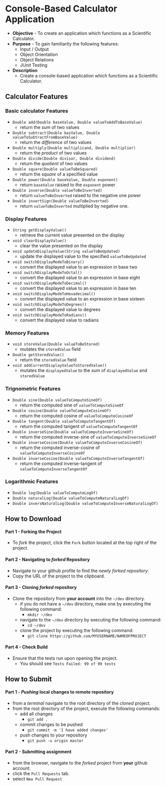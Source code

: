 # Console-Based Calculator Application
* **Objective** - To create an application which functions as a Scientific Calculator.
* **Purpose** - To gain familiarity the following features:
    * Input / Output
    * Object Orientation
    * Object Relations
    * JUnit Testing
* **Description**
    * Create a console-based application which functions as a Scientific Calculator.

## Calculator Features

### Basic calculator Features
* `Double add(Double baseValue, Double valueToAddToBaseValue)`
    * return the _sum_ of two values
* `Double subtract(Double basValue, Double valueToSubtractFromBaseValue)`
    * return the _difference_ of two values
* `Double multiply(Double multiplicand, Double multiplier)`
    * return the _product_ of two values
* `Double divide(Double divisor, Double dividend)`
    * return the _quotient_ of two values
* `Double square(Double valueToBeSquared)`
    * return the _square_ of a specified value
* `Double power(Double baseValue, Double exponent)`
    * return `baseValue` raisied to the `exponent` power
* `Double inverse(Double valueToBeInverted)`
    * return `valueToBeInverted` raised to the negative one power
* `Double invertSign(Double valueToBeInverted)`
    * return `valueToBeInverted` multiplied by negative one.


### Display Features
* `String getDisplayValue()`
    * retrieve the current value presented on the display
* `void clearDisplayValue()`
    * clear the value presented on the display
* `void updateDisplayValue(String valueToBeUpdated)`
    * update the displayed value to the specified `valueToBeUpdated`
* `void switchDisplayModeToBinary()`
    * convert the displayed value to an expression in base two
* `void switchDisplayModeToOctal()`
    * convert the displayed value to an expression in base eight
* `void switchDisplayModeToDecimal()`
    * convert the displayed value to an expression in base ten
* `void switchDisplayModeToHexadecimal()`
    * convert the displayed value to an expression in base sixteen
* `void switchDisplayModeToDegrees()`
    * convert the displayed value to degrees
* `void switchDisplayModeToRadians()`    
    * convert the displayed value to radians
    
### Memory Features
* `void storeValue(Double valueToBeStored)`
    * mutates the `storedValue` field
* `Double getStoredValue()`
    * return the `storedValue` field
* `void addCurrentDisplayValueToStoredValue()`
    * mutates the `displayedValue` to the _sum_ of `displayedValue` and `storedValue`

### Trignometric Features
* `Double sine(Double valueToComputeSineOf)`
    * return the computed sine of `valueToComputeSineOf`
* `Double cosine(Double valueToComputeCosineOf)`
    * return the computed cosine of `valueToComputeCosineOf`
* `Double tangent(Double valueToComputeTangentOf)`
    * return the computed tangent of `valueToComputeTangentOf`
* `Double inverseSine(Double valueToComputeInverseSineOf)`
    * return the computed inverse-sine of `valueToComputeInverseSineOf`
* `Double inverseCosine(Double valueToComputeInverseCosineOf)`
    * return the computed inverse-cosine of `valueToComputeInverseCosineOf`
* `Double inverseCosine(Double valueToComputeInverseTangentOf)`
    * return the computed inverse-tangent of `valueToComputeInverseTangentOf`
    
### Logarithmic Features
* `Double log(Double valueToComputeLogOf)`
* `Double naturalLog(Double valueToComputeNaturalLogOf)`
* `Double inversNaturalLog(Double valueToComputeInverseNaturalLogOf)`




## How to Download

#### Part 1 - Forking the Project
* To _fork_ the project, click the `Fork` button located at the top right of the project.


#### Part 2 - Navigating to _forked_ Repository
* Navigate to your github profile to find the _newly forked repository_.
* Copy the URL of the project to the clipboard.

#### Part 3 - Cloning _forked_ repository
* Clone the repository from **your account** into the `~/dev` directory.
  * if you do not have a `~/dev` directory, make one by executing the following command:
    * `mkdir ~/dev`
  * navigate to the `~/dev` directory by executing the following command:
    * `cd ~/dev`
  * clone the project by executing the following command:
    * `git clone https://github.com/MYUSERNAME/NAMEOFPROJECT`

#### Part 4 - Check Build
* Ensure that the tests run upon opening the project.
    * You should see `Tests Failed: 99 of 99 tests`







## How to Submit

#### Part 1 -  _Pushing_ local changes to remote repository
* from a _terminal_ navigate to the root directory of the _cloned_ project.
* from the root directory of the project, execute the following commands:
    * add all changes
      * `git add .`
    * commit changes to be pushed
      * `git commit -m 'I have added changes'`
    * push changes to your repository
      * `git push -u origin master`

#### Part 2 - Submitting assignment
* from the browser, navigate to the _forked_ project from **your** github account.
* click the `Pull Requests` tab.
* select `New Pull Request`